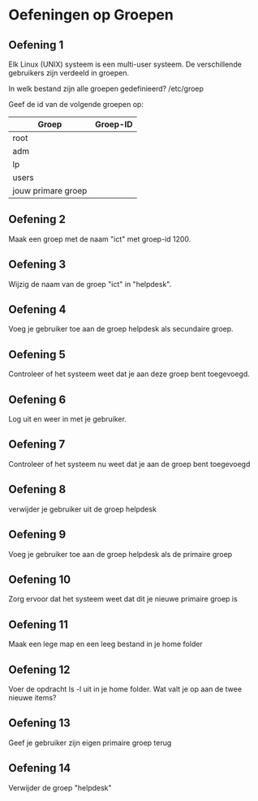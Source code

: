 # Oefeningen op Groepen

## Oefening 1
Elk Linux (UNIX) systeem is een multi-user systeem. De verschillende gebruikers zijn verdeeld in groepen. 

In welk bestand zijn alle groepen gedefinieerd? /etc/groep 

Geef de id van de volgende groepen op: 

Groep | Groep-ID
--- | ---
root | 
adm | 
lp | 
users| 
jouw primare groep | 

## Oefening 2 
Maak een groep met de naam "ict" met groep-id 1200. 

## Oefening 3
Wijzig de naam van de groep "ict" in "helpdesk". 

## Oefening 4 
Voeg je gebruiker toe aan de groep helpdesk als secundaire groep. 

## Oefening 5 
Controleer of het systeem weet dat je aan deze groep bent toegevoegd. 

## Oefening 6 
Log uit en weer in met je gebruiker.  

## Oefening 7 
Controleer of het systeem nu weet dat je aan de groep bent toegevoegd 

## Oefening 8 
verwijder je gebruiker uit de groep helpdesk

## Oefening 9 
Voeg je gebruiker toe aan de groep helpdesk als de primaire groep  

## Oefening 10 
Zorg ervoor dat het systeem weet dat dit je nieuwe primaire groep is 

## Oefening 11 
Maak een lege map en een leeg bestand in je home folder

## Oefening 12 
Voer de opdracht ls -l uit in je home folder. Wat valt je op aan de twee nieuwe items?  

## Oefening 13 
Geef je gebruiker zijn eigen primaire groep terug 

## Oefening 14 
Verwijder de groep "helpdesk" 
